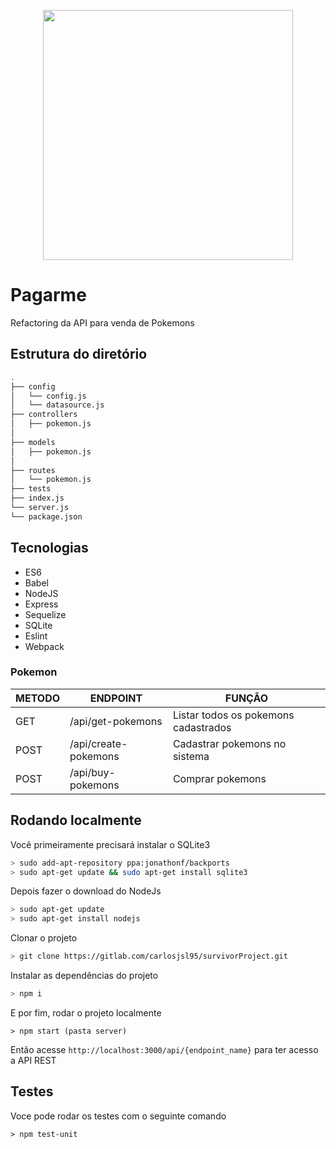 <p align="center">
  <img src="https://pagamento-me.s3.amazonaws.com/wp-content/uploads/2014/05/pagar.me_.jpg" width="400" height="400"/>
</p>

# Pagarme 
Refactoring da API  para venda de Pokemons

## Estrutura do diretório
```sh
.
├── config
│	└── config.js
│	└── datasource.js
├── controllers
│   ├── pokemon.js
│    
├── models
│   ├── pokemon.js
│      
├── routes
│	└── pokemon.js
├── tests
├── index.js
└── server.js
└── package.json
```


## Tecnologias
- ES6
- Babel
- NodeJS
- Express
- Sequelize
- SQLite
- Eslint
- Webpack

### Pokemon
|      METODO      |     ENDPOINT              |        FUNÇÃO                                    
|------------------|---------------------------|-----------------------
| GET              | /api/get-pokemons         | Listar todos os pokemons cadastrados
| POST             | /api/create-pokemons      | Cadastrar pokemons no sistema
| POST             | /api/buy-pokemons         | Comprar pokemons




## Rodando localmente


Você primeiramente precisará instalar o SQLite3 

```sh
> sudo add-apt-repository ppa:jonathonf/backports
> sudo apt-get update && sudo apt-get install sqlite3
```

Depois fazer o download do NodeJs
```sh
> sudo apt-get update
> sudo apt-get install nodejs
```

Clonar o projeto
```sh
> git clone https://gitlab.com/carlosjsl95/survivorProject.git
```

Instalar as dependências do projeto
```sh
> npm i
```

E por fim, rodar o projeto localmente
```
> npm start (pasta server)
```

Então acesse `http://localhost:3000/api/{endpoint_name}` para ter acesso a API REST


## Testes
Voce pode rodar os testes com o seguinte comando
```
> npm test-unit
```
